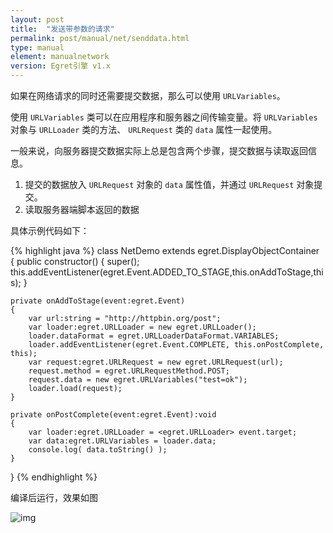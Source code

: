 ```yaml
---
layout: post
title:  "发送带参数的请求"
permalink: post/manual/net/senddata.html
type: manual
element: manualnetwork
version: Egret引擎 v1.x
---
```


如果在网络请求的同时还需要提交数据，那么可以使用 `URLVariables`。

使用 `URLVariables` 类可以在应用程序和服务器之间传输变量。将 `URLVariables` 对象与 `URLLoader` 类的方法、 `URLRequest` 类的
 `data` 属性一起使用。
 
 一般来说，向服务器提交数据实际上总是包含两个步骤，提交数据与读取返回信息。
 
 1. 提交的数据放入 `URLRequest` 对象的 `data` 属性值，并通过 `URLRequest` 对象提交。
 2. 读取服务器端脚本返回的数据
 
 具体示例代码如下：
 
 
{% highlight java  %}
class NetDemo extends egret.DisplayObjectContainer
{
    public constructor()
    {
        super();
        this.addEventListener(egret.Event.ADDED_TO_STAGE,this.onAddToStage,this);
    }

    private onAddToStage(event:egret.Event)
    {
        var url:string = "http://httpbin.org/post";
        var loader:egret.URLLoader = new egret.URLLoader();
        loader.dataFormat = egret.URLLoaderDataFormat.VARIABLES;
        loader.addEventListener(egret.Event.COMPLETE, this.onPostComplete, this);
        var request:egret.URLRequest = new egret.URLRequest(url);
        request.method = egret.URLRequestMethod.POST;
        request.data = new egret.URLVariables("test=ok");
        loader.load(request);
    }

    private onPostComplete(event:egret.Event):void
    {
        var loader:egret.URLLoader = <egret.URLLoader> event.target;
        var data:egret.URLVariables = loader.data;
        console.log( data.toString() );
    }

}
{% endhighlight %}

编译后运行，效果如图


![img]({{site.baseurl}}/assets/img/senddata1.png)